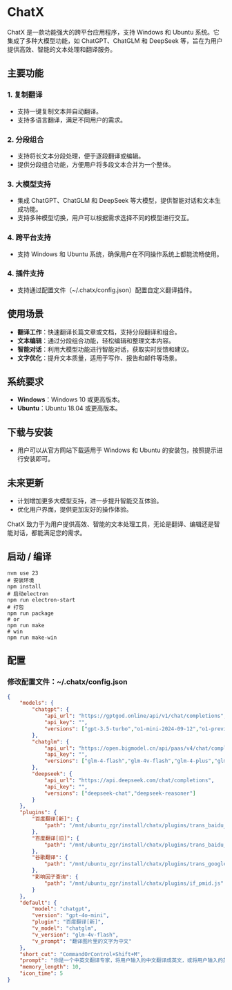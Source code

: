 # ChatX

ChatX 是一款功能强大的跨平台应用程序，支持 Windows 和 Ubuntu 系统。它集成了多种大模型功能，如 ChatGPT、ChatGLM 和 DeepSeek 等，旨在为用户提供高效、智能的文本处理和翻译服务。

## 主要功能

### 1. 复制翻译
- 支持一键复制文本并自动翻译。
- 支持多语言翻译，满足不同用户的需求。

### 2. 分段组合
- 支持将长文本分段处理，便于逐段翻译或编辑。
- 提供分段组合功能，方便用户将多段文本合并为一个整体。

### 3. 大模型支持
- 集成 ChatGPT、ChatGLM 和 DeepSeek 等大模型，提供智能对话和文本生成功能。
- 支持多种模型切换，用户可以根据需求选择不同的模型进行交互。

### 4. 跨平台支持
- 支持 Windows 和 Ubuntu 系统，确保用户在不同操作系统上都能流畅使用。

### 4. 插件支持
- 支持通过配置文件（~/.chatx/config.json）配置自定义翻译插件。

## 使用场景
- **翻译工作**：快速翻译长篇文章或文档，支持分段翻译和组合。
- **文本编辑**：通过分段组合功能，轻松编辑和整理文本内容。
- **智能对话**：利用大模型功能进行智能对话，获取实时反馈和建议。
- **文字优化**：提升文本质量，适用于写作、报告和邮件等场景。

## 系统要求
- **Windows**：Windows 10 或更高版本。
- **Ubuntu**：Ubuntu 18.04 或更高版本。

## 下载与安装
- 用户可以从官方网站下载适用于 Windows 和 Ubuntu 的安装包，按照提示进行安装即可。

## 未来更新
- 计划增加更多大模型支持，进一步提升智能交互体验。
- 优化用户界面，提供更加友好的操作体验。

ChatX 致力于为用户提供高效、智能的文本处理工具，无论是翻译、编辑还是智能对话，都能满足您的需求。

## 启动 / 编译
```shell
nvm use 23
# 安装环境
npm install
# 启动electron
npm run electron-start
# 打包
npm run package
# or
npm run make
# win
npm run make-win
```

## 配置

### 修改配置文件：~/.chatx/config.json

```json
{
    "models": {
        "chatgpt": {
            "api_url": "https://gptgod.online/api/v1/chat/completions",
            "api_key": "",
            "versions": ["gpt-3.5-turbo","o1-mini-2024-09-12","o1-preview-2024-09-12","gpt-4o-mini","gpt-4o-2024-08-06","gpt-4","gpt-4-turbo-preview"]
        },
        "chatglm": {
            "api_url": "https://open.bigmodel.cn/api/paas/v4/chat/completions",
            "api_key": "",
            "versions": ["glm-4-flash","glm-4v-flash","glm-4-plus","glm-4-0520","glm-4-alltools","glm-4-long"]
        },
        "deepseek": {
            "api_url": "https://api.deepseek.com/chat/completions",
            "api_key": "",
            "versions": ["deepseek-chat","deepseek-reasoner"]
        }
    },
    "plugins": {
        "百度翻译[新]": {
            "path": "/mnt/ubuntu_zgr/install/chatx/plugins/trans_baidu_new.js"
        },
        "百度翻译[旧]": {
            "path": "/mnt/ubuntu_zgr/install/chatx/plugins/trans_baidu_old.js"
        },
        "谷歌翻译": {
            "path": "/mnt/ubuntu_zgr/install/chatx/plugins/trans_google.js"
        },
        "影响因子查询": {
            "path": "/mnt/ubuntu_zgr/install/chatx/plugins/if_pmid.js"
        }
    },
    "default": {
        "model": "chatgpt",
        "version": "gpt-4o-mini",
        "plugin": "百度翻译[新]",
        "v_model": "chatglm",
        "v_version": "glm-4v-flash",
        "v_prompt": "翻译图片里的文字为中文"
    },
    "short_cut": "CommandOrControl+Shift+M",
    "prompt": "你是一个中英文翻译专家，将用户输入的中文翻译成英文，或将用户输入的英文翻译成中文。对于非中文内容，它将提供中文翻译结果。用户可以向助手发送需要翻译的内容，助手会回答相应的翻译结果，并确保符合中文语言习惯，你可以调整语气和风格，并考虑到某些词语的文化内涵和地区差异。同时作为翻译家，需将原文翻译成具有信达雅标准的译文。\"信\" 即忠实于原文的内容与意图；\"达\" 意味着译文应通顺易懂，表达清晰；\"雅\" 则追求译文的文化审美和语言的优美。目标是创作出既忠于原作精神，又符合目标语言文化和读者审美的翻译。",
    "memory_length": 10,
    "icon_time": 5
}
```